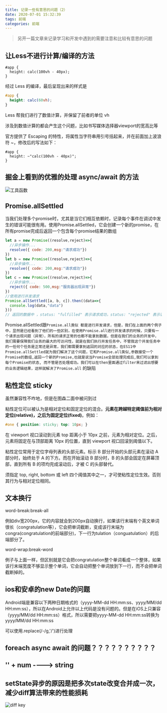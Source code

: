 ```yaml
---
title: 记录一些有意思的问题（2）
date: 2020-07-01 15:32:39
tags: 前端
categories: 前端
---
```


> 另开一篇文章来记录学习和开发中遇到的需要注意和比较有意思的问题

## 让Less不进行计算/编译的方法

```less
#app {
  height: calc(100vh - 40px);
}
```

经过 Less 的编译，最后呈现出来的样式是

```css
#app {
  height: calc(60vh);
}
```

Less 帮我们进行了数值计算，并保留了前者的单位 vh

涉及到数值计算的都会产生这个问题，比如书写媒体选择器viewport的宽高比等

官方提供了 Escaping 的特性，将属性当字符串用引号括起来，并在前面加上波浪符 ~，修改后的写法如下：

```less
#app {
  height: ~"calc(100vh - 40px)";
}
```

## 掘金上看到的优雅的处理 async/await 的方法

![工具函数](http://blog.panxiandiao.com/20200722100445.png)

## Promise.allSettled

当我们处理多个promise时，尤其是当它们相互依赖时，记录每个事件在调试中发生的错误可能很有用。使用Promise.allSettled，它会创建一个新的promise，在所有promise完成后返回一个包含每个promise结果的数组

```js
let a = new Promise((resolve,reject)=>{
  //异步操作...
  resolve({ code: 200,msg:"请求成功"})
})
let b = new Promise((resolve,reject)=>{
  //异步操作...
  resolve({ code: 200,msg:"请求成功"})
})
let c = new Promise((resolve,reject)=>{
  //异步操作...
  reject({ code: 500,msg:"服务器出现异常"})
})
//使用进行并发请求
Promise.allSettled([a, b, c]).then((data=>{
  console.log(data,"data")
}))
// 返回的数据中 ，status: "fulfilled" 表示请求成功，status: "rejected" 表示请求失败
```

Promise.allSettled跟`Promise.all类似 都是进行并发请求，但是，我们在上面的两个例子中，显然是已经看到了他们的一些区别，在使用Promise.all进行并发请求的时候，只要有一个请求出现问题（异常），所有的请求正常的也都不能拿到数据，但是在我们的业务的开发中，我们需要保障我们业务的最大的可访问性，就是在我们执行并发任务中，不管我这个并发任务中的一任何个任务是正常还是异常，我们都需要拿到返回的对应的状态，在ES11中Promise.allSettled就为我们解决了这个问题，它和Promise.all类似,参数接受一个Promise的数组,返回一个新的Promise,也就是说当Promise全部处理完成后,我们可以拿到每个Promise的状态, 而不管是否处理成功。我们可以在then里面通过filter来过滤出想要的业务逻辑结果，这样就解决了Promise.all` 的缺陷

## 粘性定位 sticky

虽然兼容性不咋地，但是在图森二面中被问到过

粘性定位可以被认为是相对定位和固定定位的混合。**元素在跨越特定阈值前为相对定位(relative)，之后为固定定位(fixed)**。例如：

```css
#one { position: sticky; top: 10px; }
```

在 viewport 视口滚动到元素 top 距离小于 10px 之前，元素为相对定位。之后，元素将固定在与顶部距离 10px 的位置，直到 viewport 视口回滚到阈值以下。

粘性定位常用于定位字母列表的头部元素。标示 B 部分开始的头部元素在滚动 A 部分时，始终处于 A 的下方。而在开始滚动 B 部分时，B 的头部会固定在屏幕顶部，直到所有 B 的项均完成滚动后，才被 C 的头部替代。

须指定 top, right, bottom 或 left 四个阈值其中之一，才可使粘性定位生效。否则其行为与相对定位相同。

## 文本换行

word-break:break-all

例如div宽200px，它的内容就会到200px自动换行，如果该行末端有个英文单词很长（congratulation等），它会把单词截断，变成该行末端为congra(congratulation的前端部分)，下一行为tulation（conguatulation）的后端部分了。

word-wrap:break-word

例子与上面一样，但区别就是它会把congratulation整个单词看成一个整体，如果该行末端宽度不够显示整个单词，它会自动把整个单词放到下一行，而不会把单词截断掉的。

## ios和安卓的new Date的问题

Android端是兼容以下两种日期格式的（yyyy-MM-dd HH:mm:ss、yyyy/MM/dd HH:mm:ss），所以在Android上允许以上代码是没有问题的。但是在iOS上只兼容（yyyy/MM/dd HH:mm:ss）格式，所以需要把yyyy-MM-dd HH:mm:ss转换为yyyy/MM/dd HH:mm:ss

可以使用.replace(/\-/g,'/')进行处理

## foreach async await 的问题？？？？？？？？？？

## '' + num ----> string

## setState异步的原因是把多次state改变合并成一次，减少diff算法带来的性能损耗

![diff key](http://blog.panxiandiao.com/20201111145147.png)
